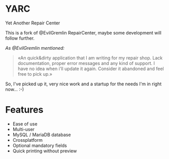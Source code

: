# YARC
Yet Another Repair Center

This is a fork of @EvilGremlin RepairCenter, maybe some development will follow further.

*As @EvilGremlin mentioned:*
> «An quick&dirty application that I am writing for my repair shop. Lack documentation, proper error messages and any kind of support.
> I have no idea when i'll update it again. Consider it abandoned and feel free to pick up.»

So, I've picked up it, very nice work and a startup for the needs I'm in right now… :-)

# Features
- Ease of use
- Multi-user
- MySQL / MariaDB database
- Crossplatform
- Optional mandatory fields
- Quick printing without preview
